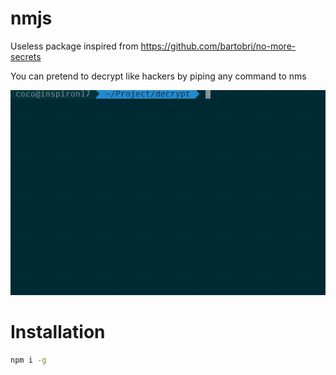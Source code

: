 # nmjs

Useless package inspired from https://github.com/bartobri/no-more-secrets


You can pretend to decrypt like hackers by piping any command to nms

![demo](./sample.gif)

# Installation
``` bash 
npm i -g
``` 